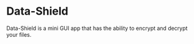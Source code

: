 # Data-Shield
Data-Shield is a mini GUI app that has the ability to encrypt and decrypt your files. 
